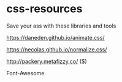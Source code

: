 # css-resources
Save your ass with these libraries and tools


https://daneden.github.io/animate.css/

https://necolas.github.io/normalize.css/

http://packery.metafizzy.co/ ($)

Font-Awesome
